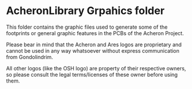 # AcheronLibrary Grpahics folder

This folder contains the graphic files used to generate some of the footprints or general graphic features in the PCBs of the Acheron Project.

Please bear in mind that the Acheron and Ares logos are proprietary and cannot be used in any way whatsoever without express communication from Gondolindrim.

All other logos (like the OSH logo) are property of their respective owners, so please consult the legal terms/licenses of these owner before using them.
